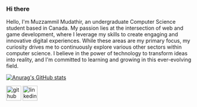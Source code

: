 ### Hi there

Hello, I'm Muzzammil Mudathir, an undergraduate Computer Science student based in Canada. My passion lies at the intersection of web and game development, where I leverage my skills to create engaging and innovative digital experiences. While these areas are my primary focus, my curiosity drives me to continuously explore various other sectors within computer science. I believe in the power of technology to transform ideas into reality, and I'm committed to learning and growing in this ever-evolving field.

[![Anurag's GitHub stats](https://github-readme-stats.vercel.app/api?username=MuzzammilMudathir)](https://github.com/anuraghazra/github-readme-stats)

[<img src='https://cdn.jsdelivr.net/npm/simple-icons@3.0.1/icons/github.svg' alt='github' height='40'>](https://github.com/MuzzammilMudathir)  [<img src='https://cdn.jsdelivr.net/npm/simple-icons@3.0.1/icons/linkedin.svg' alt='linkedin' height='40'>](https://www.linkedin.com/in/muzzammilmudathir/)  
<!---
MuzzammilMudathir/MuzzammilMudathir is a ✨ special ✨ repository because its `README.md` (this file) appears on your GitHub profile.
You can click the Preview link to take a look at your changes.
--->

